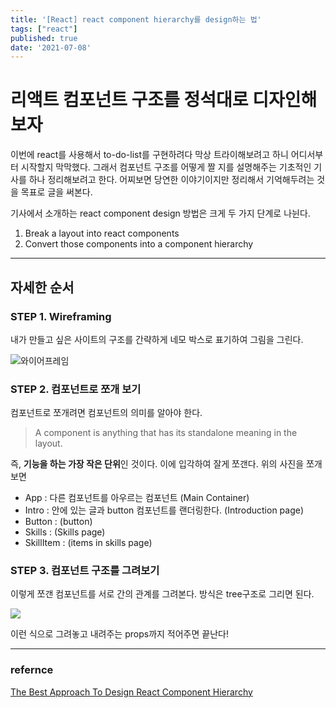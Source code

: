 ```yaml
---
title: '[React] react component hierarchy를 design하는 법'
tags: ["react"]
published: true
date: '2021-07-08'
---
```


리액트 컴포넌트 구조를 정석대로 디자인해보자
===
이번에 react를 사용해서 to-do-list를 구현하려다 막상 트라이해보려고 하니 어디서부터 시작할지 막막했다. 그래서 컴포넌트 구조를 어떻게 짤 지를 설명해주는 기초적인 기사를 하나 정리해보려고 한다. 어찌보면 당연한 이야기이지만 정리해서 기억해두려는 것을 목표로 글을 써본다. 

기사에서 소개하는 react component design 방법은 크게 두 가지 단계로 나뉜다.

1. Break a layout into react components
2. Convert those components into a component hierarchy

---

## 자세한 순서

### STEP 1. Wireframing

내가 만들고 싶은 사이트의 구조를 간략하게 네모 박스로 표기하여 그림을 그린다. 

![와이어프레임](https://miro.medium.com/max/945/1*IospKIefKTIVIh9pLYrjug.png)

### STEP 2. 컴포넌트로 쪼개 보기

컴포넌트로 쪼개려면 컴포넌트의 의미를 알아야 한다.

> A component is anything that has its standalone meaning in the layout.

즉, **기능을 하는 가장 작은 단위**인 것이다. 이에 입각하여 잘게 쪼갠다. 위의 사진을 쪼개 보면

- App : 다른 컴포넌트를 아우르는 컴포넌트 (Main Container)
- Intro : 안에 있는 글과 button 컴포넌트를 랜더링한다. (Introduction page)
- Button : (button)
- Skills : (Skills page)
- SkillItem : (items in skills page)

### STEP 3. 컴포넌트 구조를 그려보기

이렇게 쪼갠 컴포넌트를 서로 간의 관계를 그려본다. 방식은 tree구조로 그리면 된다. 

![](https://miro.medium.com/max/945/1*MXsfkoC2XdKCLBdtn6EX2Q.png)

이런 식으로 그려놓고 내려주는 props까지 적어주면 끝난다!

---

### refernce 
[The Best Approach To Design React Component Hierarchy](https://medium.com/javascript-essentials/the-best-approach-to-design-react-component-hierarchy-978bb152dbb2)


